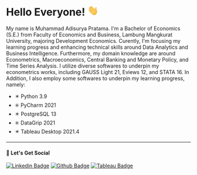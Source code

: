 # Hello Everyone! <img src="https://raw.githubusercontent.com/ptyadana/ptyadana/master/wave.gif" width="30px">

My name is Muhammad Adisurya Pratama. I'm a Bachelor of Economics (S.E.) from Faculty of Economics and Business, Lambung Mangkurat University, majoring Development Economics.
Curently, I'm focusing my learning progress and enhancing technical skills around Data Analytics and Business Intelligence. Furthermore, my domain knowledge are around Econometrics, Macroeconomics, Central Banking and Monetary Policy, and Time Series Analysis. I utilize diverse softwares to underpin my econometrics works, including GAUSS Light 21, Eviews 12, and STATA 16. In Addition, I also employ some softwares to underpin my learning progress, namely:
- ✴️ Python 3.9
- ✳️ PyCharm 2021
- ✴️ PostgreSQL 13
- ✳️ DataGrip 2021
- ✴️ Tableau Desktop 2021.4

----

#### 📮 Let's Get Social

[![Linkedin Badge](https://img.shields.io/badge/-LinkedIn-blue?style=flat-square&logo=Linkedin&logoColor=white&link=https://www.linkedin.com/in/madisuryapr)](https://www.linkedin.com/in/madisuryapr/)
[![Github Badge](http://img.shields.io/badge/-Github-black?style=flat-square&logo=github&link=https://github.com/madisuryapr/)](https://github.com/madisuryapr)
[![Tableau Badge](http://img.shields.io/badge/-Tableau-orange?style=flat-square&logo=tableau&logoColor=white&link=https://public.tableau.com/profile/madisuryapr#!/)](https://public.tableau.com/app/profile/madisuryapr#!/)
